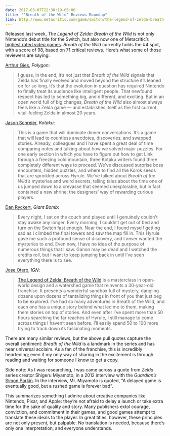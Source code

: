 ```yaml
---
date: 2017-03-07T22:30:19-05:00
title: "‘Breath of the Wild’ Reviews Roundup"
link: http://www.metacritic.com/game/switch/the-legend-of-zelda-breath-of-the-wild
---
```


Released last week, _The Legend of Zelda: Breath of the Wild_ is not only Nintendo’s debut title for the Switch, but also now one of Metacritic’s [highest rated video games](http://www.metacritic.com/browse/games/score/metascore/all/all/filtered?sort=desc). _Breath of the Wild_ currently holds the #4 spot, with a score of 98, based on 71 critical reviews. Here’s what some of those reviewers are saying: 

[Arthur Gies][polygon], _Polygon_: 

> I guess, in the end, it’s not just that _Breath of the Wild_ signals that Zelda has finally evolved and moved beyond the structure it’s leaned on for so long. It’s that the evolution in question has required Nintendo to finally treat its audience like intelligent people. That newfound respect has led to something big, and different, and exciting. But in an open world full of big changes, _Breath of the Wild_ also almost always feels like a Zelda game — and establishes itself as the first current, vital-feeling Zelda in almost 20 years.

[Jason Schreier][kotaku], _Kotaku_: 

> This is a game that will dominate dinner conversations. It’s a game that will lead to countless anecdotes, discoveries, and swapped stories. Already, colleagues and I have spent a great deal of time comparing notes and talking about how we solved major puzzles. For one early section in which you have to figure out how to get Link through a freezing cold mountain, three Kotaku writers found three completely different ways to proceed. We’ve discussed surprise boss encounters, hidden puzzles, and where to find all the Korok seeds that are sprinkled across Hyrule. We’ve talked about _Breath of the Wild’s_ mysteries and weird secrets, telling tales about the time one of us jumped down to a crevasse that seemed unexplorable, but in fact contained a new shrine: the designers’ way of rewarding curious players.

[Dan Ryckert][giant bomb], _Giant Bomb_: 

> Every night, I sat on the couch and played until I genuinely couldn’t stay awake any longer. Every morning, I couldn’t get out of bed and turn on the Switch fast enough. Near the end, I found myself getting sad as I climbed the final towers and saw the map fill in. This Hyrule gave me such a profound sense of discovery, and I never wanted the mysteries to end. Even now, I have no idea of the purpose of numerous things that I saw. Ganon may be dead and I watched the credits roll, but I want to keep jumping back in until I’ve seen everything there is to see.

[Jose Otero][ign], _IGN_: 

> [The Legend of Zelda: Breath of the Wild](http://www.ign.com/games/the-legend-of-zelda-breath-of-the-wild) is a masterclass in open-world design and a watershed game that reinvents a 30-year-old franchise. It presents a wonderful sandbox full of mystery, dangling dozens upon dozens of tantalizing things in front of you that just beg to be explored. I’ve had so many adventures in Breath of the Wild, and each one has a unique story behind what led me to them, making them stories on top of stories. And even after I’ve spent more than 50 hours searching the far reaches of Hyrule, I still manage to come across things I haven’t seen before. I’ll easily spend 50 to 100 more trying to track down its fascinating moments.

There are many similar reviews, but the above pull quotes capture the overall sentiment: _Breath of the Wild_ is a landmark in the series and has near universal acclaim. As a fan of the franchise, this is incredibly heartening; even if my only way of sharing in the excitement is through reading and waiting for someone I know to get a copy. 

Side note: As I was researching, I was came across a quote from _Zelda_ series creator Shigeru Miyamoto, in a 2012 interview with the _Guardian’s_ [Simon Parkin][guardian]. In the interview, Mr. Miyamoto is quoted, “A delayed game is eventually good, but a rushed game is forever bad”. 

This summarizes something I admire about creative companies like Nintendo, Pixar, and Apple: they’re not afraid to delay a launch or take extra time for the sake of quality and story. Many publishers extol courage, conviction, and commitment in their games, and good games attempt to translate these ideals to the player. In great titles, however, these principles are not only present, but palpable. No translation is needed, because there’s only one interpretation, and everyone understands. 

[polygon]: http://www.polygon.com/2017/3/2/14753500/the-legend-of-zelda-breath-of-the-wild-review-nintendo-switch-wii-u
[kotaku]: http://kotaku.com/the-legend-of-zelda-breath-of-the-wild-the-kotaku-rev-1792885174
[giant bomb]: http://www.giantbomb.com/reviews/the-legend-of-zelda-breath-of-the-wild-review/1900-760/
[ign]: http://www.ign.com/articles/2017/03/02/the-legend-of-zelda-breath-of-the-wild-review

[delay-1]: http://www.polygon.com/2015/3/27/8303247/the-legend-of-zelda-wii-u-delayed-beyond-2015
[delay-2]: http://www.ign.com/articles/2016/06/17/e3-2016-why-zelda-breath-of-the-wild-is-coming-to-wii-u-and-nx
[guardian]: https://www.theguardian.com/technology/gamesblog/2012/apr/27/shigeru-miyamoto-rushed-game-forever-bad